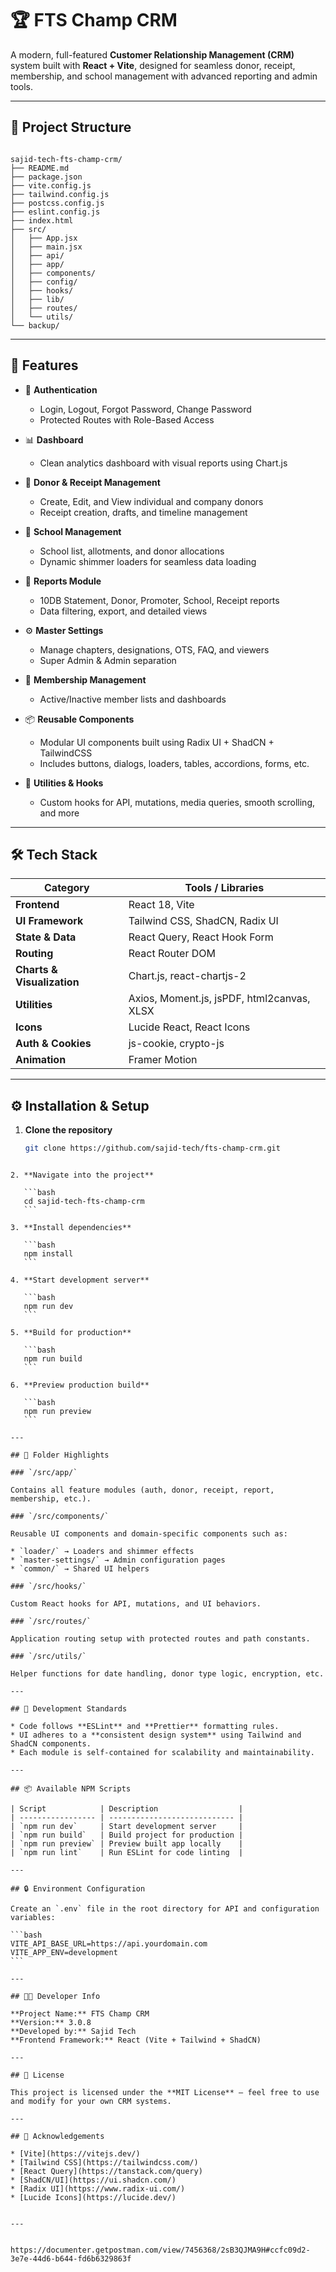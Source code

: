 


# 🏆 FTS Champ CRM

A modern, full-featured **Customer Relationship Management (CRM)** system built with **React + Vite**, designed for seamless donor, receipt, membership, and school management with advanced reporting and admin tools.

---

## 📁 Project Structure

```

sajid-tech-fts-champ-crm/
├── README.md
├── package.json
├── vite.config.js
├── tailwind.config.js
├── postcss.config.js
├── eslint.config.js
├── index.html
├── src/
│   ├── App.jsx
│   ├── main.jsx
│   ├── api/
│   ├── app/
│   ├── components/
│   ├── config/
│   ├── hooks/
│   ├── lib/
│   ├── routes/
│   └── utils/
└── backup/

````

---

## 🚀 Features

- 🔐 **Authentication**
  - Login, Logout, Forgot Password, Change Password
  - Protected Routes with Role-Based Access

- 📊 **Dashboard**
  - Clean analytics dashboard with visual reports using Chart.js

- 🧾 **Donor & Receipt Management**
  - Create, Edit, and View individual and company donors
  - Receipt creation, drafts, and timeline management

- 🏫 **School Management**
  - School list, allotments, and donor allocations
  - Dynamic shimmer loaders for seamless data loading

- 🧠 **Reports Module**
  - 10DB Statement, Donor, Promoter, School, Receipt reports
  - Data filtering, export, and detailed views

- ⚙️ **Master Settings**
  - Manage chapters, designations, OTS, FAQ, and viewers
  - Super Admin & Admin separation

- 🧩 **Membership Management**
  - Active/Inactive member lists and dashboards

- 📦 **Reusable Components**
  - Modular UI components built using Radix UI + ShadCN + TailwindCSS
  - Includes buttons, dialogs, loaders, tables, accordions, forms, etc.

- 🧠 **Utilities & Hooks**
  - Custom hooks for API, mutations, media queries, smooth scrolling, and more

---

## 🛠️ Tech Stack

| Category | Tools / Libraries |
|-----------|------------------|
| **Frontend** | React 18, Vite |
| **UI Framework** | Tailwind CSS, ShadCN, Radix UI |
| **State & Data** | React Query, React Hook Form |
| **Routing** | React Router DOM |
| **Charts & Visualization** | Chart.js, react-chartjs-2 |
| **Utilities** | Axios, Moment.js, jsPDF, html2canvas, XLSX |
| **Icons** | Lucide React, React Icons |
| **Auth & Cookies** | js-cookie, crypto-js |
| **Animation** | Framer Motion |

---

## ⚙️ Installation & Setup

1. **Clone the repository**
   ```bash
   git clone https://github.com/sajid-tech/fts-champ-crm.git
````

2. **Navigate into the project**

   ```bash
   cd sajid-tech-fts-champ-crm
   ```

3. **Install dependencies**

   ```bash
   npm install
   ```

4. **Start development server**

   ```bash
   npm run dev
   ```

5. **Build for production**

   ```bash
   npm run build
   ```

6. **Preview production build**

   ```bash
   npm run preview
   ```

---

## 🧩 Folder Highlights

### `/src/app/`

Contains all feature modules (auth, donor, receipt, report, membership, etc.).

### `/src/components/`

Reusable UI components and domain-specific components such as:

* `loader/` → Loaders and shimmer effects
* `master-settings/` → Admin configuration pages
* `common/` → Shared UI helpers

### `/src/hooks/`

Custom React hooks for API, mutations, and UI behaviors.

### `/src/routes/`

Application routing setup with protected routes and path constants.

### `/src/utils/`

Helper functions for date handling, donor type logic, encryption, etc.

---

## 🧱 Development Standards

* Code follows **ESLint** and **Prettier** formatting rules.
* UI adheres to a **consistent design system** using Tailwind and ShadCN components.
* Each module is self-contained for scalability and maintainability.

---

## 📦 Available NPM Scripts

| Script            | Description                  |
| ----------------- | ---------------------------- |
| `npm run dev`     | Start development server     |
| `npm run build`   | Build project for production |
| `npm run preview` | Preview built app locally    |
| `npm run lint`    | Run ESLint for code linting  |

---

## 🔒 Environment Configuration

Create an `.env` file in the root directory for API and configuration variables:

```bash
VITE_API_BASE_URL=https://api.yourdomain.com
VITE_APP_ENV=development
```

---

## 🧑‍💻 Developer Info

**Project Name:** FTS Champ CRM
**Version:** 3.0.8
**Developed by:** Sajid Tech
**Frontend Framework:** React (Vite + Tailwind + ShadCN)

---

## 📜 License

This project is licensed under the **MIT License** — feel free to use and modify for your own CRM systems.

---

## 🌟 Acknowledgements

* [Vite](https://vitejs.dev/)
* [Tailwind CSS](https://tailwindcss.com/)
* [React Query](https://tanstack.com/query)
* [ShadCN/UI](https://ui.shadcn.com/)
* [Radix UI](https://www.radix-ui.com/)
* [Lucide Icons](https://lucide.dev/)


---


https://documenter.getpostman.com/view/7456368/2sB3QJMA9H#ccfc09d2-3e7e-44d6-b644-fd6b6329863f